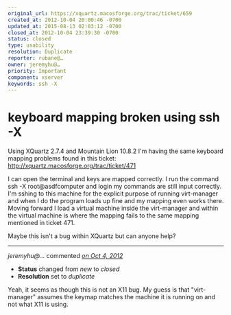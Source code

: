 ```yaml
---
original_url: https://xquartz.macosforge.org/trac/ticket/659
created_at: 2012-10-04 20:00:46 -0700
updated_at: 2015-08-13 02:03:12 -0700
closed_at: 2012-10-04 23:39:30 -0700
status: closed
type: usability
resolution: Duplicate
reporter: rubane@…
owner: jeremyhu@…
priority: Important
component: xserver
keywords: ssh -X
---
```


keyboard mapping broken using ssh -X
====================================


Using XQuartz 2.7.4 and Mountain Lion 10.8.2 I'm having the same keyboard mapping problems found in this ticket:
<http://xquartz.macosforge.org/trac/ticket/471>

I can open the terminal and keys are mapped correctly. I run the command ssh -X root@asdfcomputer and login my commands are still input correctly. I'm sshing to this machine for the explicit purpose of running virt-manager and when I do the program loads up fine and my mapping even works there. Moving forward I load a virtual machine inside the virt-manager and within the virtual machine is where the mapping fails to the same mapping mentioned in ticket 471.

Maybe this isn't a bug within XQuartz but can anyone help?



---

*jeremyhu@…* commented *[on Oct 4, 2012](https://xquartz.macosforge.org/trac/ticket/659#comment:1 "October 4, 2012 at 11:39 PM PDT")*

-   **Status** changed from *new* to *closed*
-   **Resolution** set to *duplicate*

Yeah, it seems as though this is not an X11 bug. My guess is that "virt-manager" assumes the keymap matches the machine it is running on and not what X11 is using.



